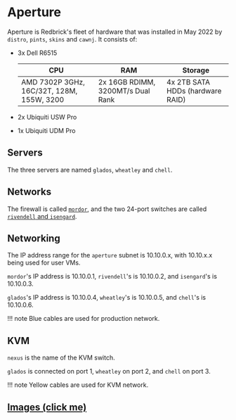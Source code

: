 # Aperture

Aperture is Redbrick's fleet of hardware that was installed in May 2022 by `distro`, `pints`, `skins` and `cawnj`. It
consists of:

- 3x Dell R6515

    | CPU | RAM | Storage |
    | ---- | ---- | ------- |
    | AMD 7302P 3GHz, 16C/32T, 128M, 155W, 3200 | 2x 16GB RDIMM, 3200MT/s Dual Rank | 4x 2TB SATA HDDs (hardware RAID) |

- 2x Ubiquiti USW Pro
- 1x Ubiquiti UDM Pro

## Servers

The three servers are named `glados`, `wheatley` and `chell`.

## Networks

The firewall is called [`mordor`](firewall.md), and the two 24-port switches are called [`rivendell` and `isengard`](switches.md).

## Networking

The IP address range for the `aperture` subnet is 10.10.0.x, with 10.10.x.x being used for user VMs.

`mordor`'s IP address is 10.10.0.1, `rivendell`'s is 10.10.0.2, and `isengard`'s is 10.10.0.3.

`glados`'s IP address is 10.10.0.4, `wheatley`'s is 10.10.0.5, and `chell`'s is 10.10.0.6.

!!! note
    Blue cables are used for production network.

## KVM

`nexus` is the name of the KVM switch.

`glados` is connected on port 1, `wheatley` on port 2, and `chell` on port 3.

!!! note
    Yellow cables are used for KVM network.

## [Images (click me)](images.md)
